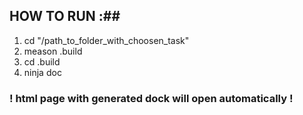 ## HOW TO RUN :##
1. cd "/path_to_folder_with_choosen_task"
2. meason .build
3. cd .build
4. ninja doc
### ! html page with generated dock will open automatically ! ##
